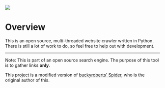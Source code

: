 ![](http://i.imgur.com/wYi2CkD.png)


# Overview

This is an open source, multi-threaded website crawler written in Python. There is still a lot of work to do, so feel free to help out with development.

***

Note: This is part of an open source search engine. The purpose of this tool is to gather links **only**.

This project is a modified version of [buckyroberts' Spider](https://github.com/buckyroberts/Spider), who is the original author of this.
